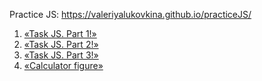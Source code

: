 Practice JS:
https://valeriyalukovkina.github.io/practiceJS/

1) [«Task JS. Part 1!»](./Tasks_part1/)
2) [«Task JS. Part 2!»](./Tasks_part2/)
3) [«Task JS. Part 3!»](./Tasks_part3/)
4) [«Calculator figure»](./calculatorFigure/)